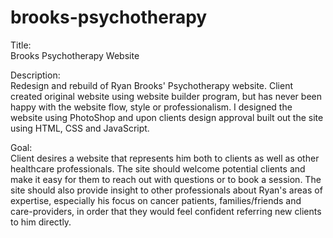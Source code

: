 # brooks-psychotherapy

Title:<br>
Brooks Psychotherapy Website

Description:<br>
Redesign and rebuild of Ryan Brooks' Psychotherapy website. Client created original website using website builder program,
but has never been happy with the website flow, style or professionalism. I designed the website using PhotoShop and
upon clients design approval built out the site using HTML, CSS and JavaScript.

Goal:<br>
Client desires a website that represents him both to clients as well as other healthcare professionals. The
site should welcome potential clients and make it easy for them to reach out with questions or to
book a session. The site should also provide insight to other professionals about Ryan's areas of expertise,
especially his focus on cancer patients, families/friends and care-providers, in order that they would feel
confident referring new clients to him directly.
